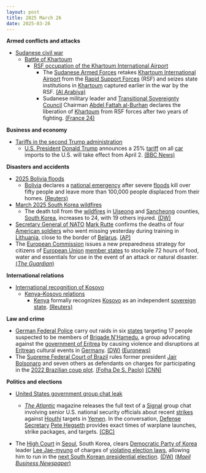```yaml
---
layout: post
title: 2025 March 26
date: 2025-03-26
---
```



**Armed conflicts and attacks**

* [Sudanese civil war](https://en.wikipedia.org/wiki/Sudanese_civil_war_%282023%E2%80%93present%29 "Sudanese civil war (2023–present)")
  + [Battle of Khartoum](https://en.wikipedia.org/wiki/Battle_of_Khartoum_%282023%E2%80%93present%29 "Battle of Khartoum (2023–present)")
    - [RSF occupation of the Khartoum International Airport](https://en.wikipedia.org/wiki/RSF_occupation_of_the_Khartoum_International_Airport "RSF occupation of the Khartoum International Airport")
      * The [Sudanese Armed Forces](https://en.wikipedia.org/wiki/Sudanese_Armed_Forces "Sudanese Armed Forces") retakes [Khartoum International Airport](https://en.wikipedia.org/wiki/Khartoum_International_Airport "Khartoum International Airport") from the [Rapid Support Forces](https://en.wikipedia.org/wiki/Rapid_Support_Forces "Rapid Support Forces") (RSF) and seizes state institutions in [Khartoum](https://en.wikipedia.org/wiki/Khartoum "Khartoum") captured earlier in the war by the RSF. [(Al Arabiya)](https://english.alarabiya.net/News/middle-east/2025/03/26/sudanese-army-surrounds-khartoum-airport-and-nearby-areas-military-sources-)
      * Sudanese military leader and [Transitional Sovereignty Council](https://en.wikipedia.org/wiki/Transitional_Sovereignty_Council "Transitional Sovereignty Council") Chairman [Abdel Fattah al-Burhan](https://en.wikipedia.org/wiki/Abdel_Fattah_al-Burhan "Abdel Fattah al-Burhan") declares the liberation of [Khartoum](https://en.wikipedia.org/wiki/Khartoum "Khartoum") from RSF forces after two years of fighting. [(France 24)](https://www.france24.com/en/live-news/20250326-sudan-army-retakes-khartoum-airport-from-paramilitaries)

**Business and economy**

* [Tariffs in the second Trump administration](https://en.wikipedia.org/wiki/Tariffs_in_the_second_Trump_administration "Tariffs in the second Trump administration")
  + [U.S. President](https://en.wikipedia.org/wiki/President_of_the_United_States "President of the United States") [Donald Trump](https://en.wikipedia.org/wiki/Donald_Trump "Donald Trump") announces a 25% [tariff](https://en.wikipedia.org/wiki/Tariff "Tariff") on all [car](https://en.wikipedia.org/wiki/Car "Car") imports to the U.S. will take effect from April 2. [(BBC News)](https://www.bbc.co.uk/news/articles/cly341xr45vo)

**Disasters and accidents**

* [2025 Bolivia floods](https://en.wikipedia.org/wiki/2025_Bolivia_floods "2025 Bolivia floods")
  + [Bolivia](https://en.wikipedia.org/wiki/Bolivia "Bolivia") declares a [national emergency](https://en.wikipedia.org/wiki/National_emergency "National emergency") after severe [floods](https://en.wikipedia.org/wiki/Flood "Flood") kill over fifty people and leave more than 100,000 people displaced from their homes. [(Reuters)](https://www.reuters.com/world/americas/bolivia-declares-emergency-after-floods-kill-over-50-2025-03-26/)
* [March 2025 South Korea wildfires](https://en.wikipedia.org/wiki/March_2025_South_Korea_wildfires "March 2025 South Korea wildfires")
  + The death toll from the [wildfires](https://en.wikipedia.org/wiki/Wildfire "Wildfire") in [Uiseong](https://en.wikipedia.org/wiki/Uiseong "Uiseong") and [Sancheong](https://en.wikipedia.org/wiki/Sancheong "Sancheong") counties, [South Korea](https://en.wikipedia.org/wiki/South_Korea "South Korea"), increases to 24, with 19 others injured. [(DW)](https://www.dw.com/en/south-korea-raging-wildfires-kill-at-least-24/a-72038292)
* [Secretary General of NATO](https://en.wikipedia.org/wiki/Secretary_General_of_NATO "Secretary General of NATO") [Mark Rutte](https://en.wikipedia.org/wiki/Mark_Rutte "Mark Rutte") confirms the deaths of four [American soldiers](https://en.wikipedia.org/wiki/Armed_Forces_of_the_United_States "Armed Forces of the United States") who went missing yesterday during training in [Lithuania](https://en.wikipedia.org/wiki/Lithuania "Lithuania"), close to the border of [Belarus](https://en.wikipedia.org/wiki/Belarus "Belarus"). [(AP)](https://www.reuters.com/world/europe/four-us-soldiers-missing-lithuania-embassy-says-2025-03-26/.)
* The [European Commission](https://en.wikipedia.org/wiki/European_Commission "European Commission") issues a new preparedness strategy for citizens of [European Union](https://en.wikipedia.org/wiki/European_Union "European Union") [member states](https://en.wikipedia.org/wiki/Member_state_of_the_European_Union "Member state of the European Union") to stockpile 72 hours of food, water and essentials for use in the event of an attack or natural disaster. [(*The Guardian*)](https://www.theguardian.com/world/2025/mar/26/stockpile-supplies-72-hours-disasters-attack-eu-tells-citizens)

**International relations**

* [International recognition of Kosovo](https://en.wikipedia.org/wiki/International_recognition_of_Kosovo "International recognition of Kosovo")
  + [Kenya–Kosovo relations](https://en.wikipedia.org/wiki/Kenya%E2%80%93Kosovo_relations "Kenya–Kosovo relations")
    - [Kenya](https://en.wikipedia.org/wiki/Kenya "Kenya") formally recognizes [Kosovo](https://en.wikipedia.org/wiki/Kosovo "Kosovo") as an independent [sovereign state](https://en.wikipedia.org/wiki/List_of_sovereign_states "List of sovereign states"). [(Reuters)](https://www.reuters.com/world/europe/kenya-recognises-kosovo-independent-state-first-such-move-five-years-2025-03-26/)

**Law and crime**

* [German Federal Police](https://en.wikipedia.org/wiki/Federal_Police_%28Germany%29 "Federal Police (Germany)") carry out raids in six [states](https://en.wikipedia.org/wiki/States_of_Germany "States of Germany") targeting 17 people suspected to be members of [Brigade N'Hamedu](https://en.wikipedia.org/wiki/Brigade_Nhamedu "Brigade Nhamedu"), a group advocating against the [government of Eritrea](https://en.wikipedia.org/wiki/Government_of_Eritrea "Government of Eritrea") by causing violence and disruptions at [Eritrean](https://en.wikipedia.org/wiki/Eritrea "Eritrea") cultural events in [Germany](https://en.wikipedia.org/wiki/Germany "Germany"). [(DW)](https://www.dw.com/en/germany-police-raids-target-eritrean-terror-group/a-72041301) [(Euronews)](https://www.euronews.com/2025/03/26/german-authorities-raid-group-accused-of-plotting-against-eritrean-government)
* The [Supreme Federal Court of Brazil](https://en.wikipedia.org/wiki/Supreme_Federal_Court_%28Brazil%29 "Supreme Federal Court (Brazil)") rules former president [Jair Bolsonaro](https://en.wikipedia.org/wiki/Jair_Bolsonaro "Jair Bolsonaro") and seven others as defendants on charges for participating in the [2022 Brazilian coup plot](https://en.wikipedia.org/wiki/2022_Brazilian_coup_plot "2022 Brazilian coup plot"). [(Folha De S. Paolo)](https://www1.folha.uol.com.br/amp/internacional/en/brazil/2025/03/supreme-federal-court-makes-bolsonaro-a-defendant-for-coup-attempt.shtml) [(CNN)](https://edition.cnn.com/2025/03/26/americas/brazil-bolsonaro-stand-trial-coup-charges/index.html)

**Politics and elections**

* [United States government group chat leak](https://en.wikipedia.org/wiki/United_States_government_group_chat_leak "United States government group chat leak")
  + *[The Atlantic](https://en.wikipedia.org/wiki/The_Atlantic "The Atlantic")* magazine releases the full text of a [Signal](https://en.wikipedia.org/wiki/Signal_%28software%29 "Signal (software)") group chat involving senior U.S. national security officials about recent [strikes](https://en.wikipedia.org/wiki/March_2025_United_States_attacks_in_Yemen "March 2025 United States attacks in Yemen") against [Houthi](https://en.wikipedia.org/wiki/Houthi "Houthi") targets in [Yemen](https://en.wikipedia.org/wiki/Yemen "Yemen"). In the conversation, [Defense Secretary](https://en.wikipedia.org/wiki/US_Secretary_of_Defense "US Secretary of Defense") [Pete Hegseth](https://en.wikipedia.org/wiki/Pete_Hegseth "Pete Hegseth") provides exact times of warplane launches, strike packages, and targets. [(CBC)](https://www.cbc.ca/news/world/atlantic-signal-yemen-1.7493625)

* The [High Court](https://en.wikipedia.org/wiki/High_courts_of_South_Korea "High courts of South Korea") in [Seoul](https://en.wikipedia.org/wiki/Seoul "Seoul"), South Korea, clears [Democratic Party of Korea](https://en.wikipedia.org/wiki/Democratic_Party_%28South_Korea%2C_2015%29 "Democratic Party (South Korea, 2015)") leader [Lee Jae-myung](https://en.wikipedia.org/wiki/Lee_Jae-myung "Lee Jae-myung") of charges of [violating election laws](https://en.wikipedia.org/wiki/Electoral_fraud "Electoral fraud"), allowing him to run in the [next South Korean presidential election](https://en.wikipedia.org/wiki/Next_South_Korean_presidential_election "Next South Korean presidential election"). [(DW)](https://www.dw.com/en/south-korea-court-clears-opposition-leader/a-72040043) [(*Maeil Business Newspaper*)](https://www.mk.co.kr/en/politics/11274650)
